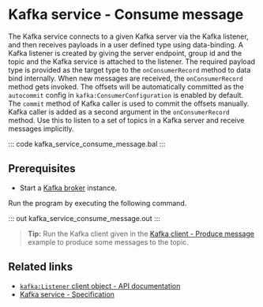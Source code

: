 # Kafka service - Consume message

The Kafka service connects to a given Kafka server via the Kafka listener, and then receives payloads in a user defined type using data-binding. A Kafka listener is created by giving the server endpoint, group id and the topic and the Kafka service is attached to the listener. The required payload type is provided as the target type to the `onConsumerRecord` method to data bind internally. When new messages are received, the `onConsumerRecord` method gets invoked. The offsets will be automatically committed as the `autocommit` config in `kafka:ConsumerConfiguration` is enabled by default. The `commit` method of Kafka caller is used to commit the offsets manually. Kafka caller is added as a second argument in the `onConsumerRecord` method. Use this to listen to a set of topics in a Kafka server and receive messages implicitly.

::: code kafka_service_consume_message.bal :::

## Prerequisites
- Start a [Kafka broker](https://kafka.apache.org/quickstart) instance.

Run the program by executing the following command.

::: out kafka_service_consume_message.out :::

>**Tip:** Run the Kafka client given in the [Kafka client - Produce message](/learn/by-example/kafka-client-produce-message) example to produce some messages to the topic.

## Related links
- [`kafka:Listener` client object - API documentation](https://lib.ballerina.io/ballerinax/kafka/latest/clients/Listener)
- [Kafka service - Specification](https://github.com/ballerina-platform/module-ballerinax-kafka/blob/master/docs/spec/spec.md#432-usage)
